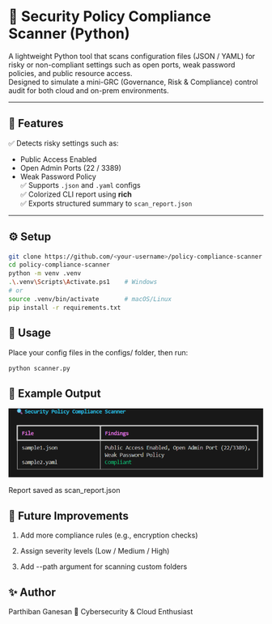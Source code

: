 # 🧩 Security Policy Compliance Scanner (Python)

A lightweight Python tool that scans configuration files (JSON / YAML) for risky or non-compliant settings such as open ports, weak password policies, and public resource access.  
Designed to simulate a mini-GRC (Governance, Risk & Compliance) control audit for both cloud and on-prem environments.

---

## 🚀 Features
✅ Detects risky settings such as:
- Public Access Enabled
- Open Admin Ports (22 / 3389)
- Weak Password Policy  
✅ Supports `.json` and `.yaml` configs  
✅ Colorized CLI report using **rich**  
✅ Exports structured summary to `scan_report.json`  

---

## ⚙️ Setup
```bash
git clone https://github.com/<your-username>/policy-compliance-scanner.git
cd policy-compliance-scanner
python -m venv .venv
.\.venv\Scripts\Activate.ps1    # Windows
# or
source .venv/bin/activate       # macOS/Linux
pip install -r requirements.txt
```

## 🧠 Usage

Place your config files in the configs/ folder, then run:
```bash
python scanner.py
```

## 🧾 Example Output
![Security Policy Compliance Scanner](https://github.com/partz2510/policy-compliance-scanner/blob/main/screenshot/policy%20compliance%20scanner.png?raw=true)

Report saved as scan_report.json


## 🔮 Future Improvements

1. Add more compliance rules (e.g., encryption checks)

2. Assign severity levels (Low / Medium / High)

3. Add --path argument for scanning custom folders

## ✨ Author

Parthiban Ganesan
💼 Cybersecurity & Cloud Enthusiast
